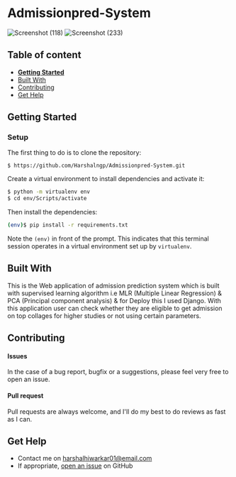 # Admissionpred-System

![Screenshot (118)](https://user-images.githubusercontent.com/46785329/108382009-6300f000-722e-11eb-93d1-d05361f6196d.png)
![Screenshot (233)](https://user-images.githubusercontent.com/46785329/134394564-5c05667e-4ce3-4e4d-bb25-3659d6b0bdc0.png)

## Table of content

- [**Getting Started**](#getting-started)
- [Built With](#built-with)
- [Contributing](#contributing)
- [Get Help](#get-help)

## Getting Started

### Setup

The first thing to do is to clone the repository:

```console
$ https://github.com/Harshalngp/Admissionpred-System.git
```
Create a virtual environment to install dependencies and activate it:

```sh
$ python -m virtualenv env
$ cd env/Scripts/activate
```
Then install the dependencies:

```sh
(env)$ pip install -r requirements.txt
```
Note the `(env)` in front of the prompt. This indicates that this terminal
session operates in a virtual environment set up by `virtualenv`.

## Built With

This is the Web application of admission prediction system which is built with supervised learning algorithm i.e MLR (Multiple Linear Regression) & PCA (Principal component analysis) & for Deploy this I used Django. With this application user can check whether they are eligible to get admission on top collages for higher studies or not using certain parameters.

## Contributing

#### Issues
In the case of a bug report, bugfix or a suggestions, please feel very free to open an issue.

#### Pull request
Pull requests are always welcome, and I'll do my best to do reviews as fast as I can.

## Get Help
- Contact me on harshalhiwarkar01@email.com
- If appropriate, [open an issue](https://github.com/Harshalngp/Admissionpred-System/issues) on GitHub
